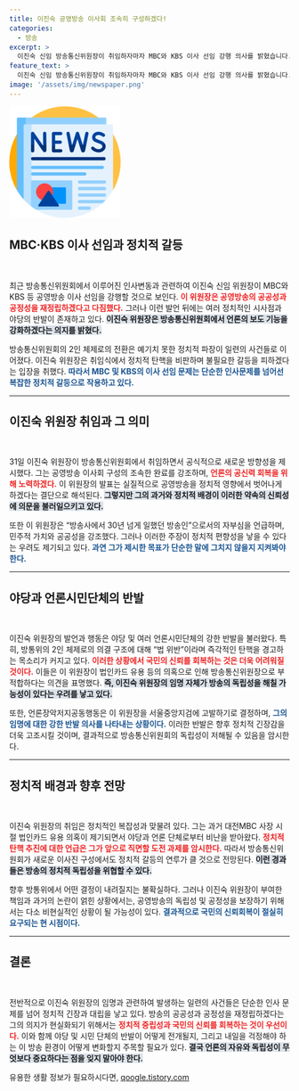 ```yaml
---
title: 이진숙 공영방송 이사회 조속히 구성하겠다!
categories:
  - 방송
excerpt: >
  이진숙 신임 방송통신위원장이 취임하자마자 MBC와 KBS 이사 선임 강행 의사를 밝혔습니다. 야당과 언론단체는 즉각 탄핵 및 고발을 예고하며 반발하고 있어 긴장감이 감돌고 있습니다.
feature_text: >
  이진숙 신임 방송통신위원장이 취임하자마자 MBC와 KBS 이사 선임 강행 의사를 밝혔습니다. 야당과 언론단체는 즉각 탄핵 및 고발을 예고하며 반발하고 있어 긴장감이 감돌고 있습니다.
image: '/assets/img/newspaper.png'
---
```


<p><img src="/assets/img/newspaper.png" alt="kimp 속보" /></p>

<h2 data-ke-size="size26">MBC·KBS 이사 선임과 정치적 갈등</h2>

<p data-ke-size="size16">&nbsp;</p>

<p>최근 방송통신위원회에서 이루어진 인사변동과 관련하여 이진숙 신임 위원장이 MBC와 KBS 등 공영방송 이사 선임을 강행할 것으로 보인다. <b><span style="color: #ee2323;">이 위원장은 공영방송의 공공성과 공정성을 재정립하겠다고 다짐했다.</span></b> 그러나 이런 발언 뒤에는 여러 정치적인 시사점과 야당의 반발이 존재하고 있다. <b><span style="background-color: #21538527;">이진숙 위원장은 방송통신위원회에서 언론의 보도 기능을 강화하겠다는 의지를 밝혔다.</span></b></p>

<p>방송통신위원회의 2인 체제로의 전환은 예기치 못한 정치적 파장이 일련의 사건들로 이어졌다. 이진숙 위원장은 취임식에서 정치적 탄핵을 비판하며 불필요한 갈등을 피하겠다는 입장을 취했다. <b><span style="color: #1a5490;">따라서 MBC 및 KBS의 이사 선임 문제는 단순한 인사문제를 넘어선 복잡한 정치적 갈등으로 작용하고 있다.</span></b></p>

<hr>

<h2 data-ke-size="size26">이진숙 위원장 취임과 그 의미</h2>

<p data-ke-size="size16">&nbsp;</p>

<p>31일 이진숙 위원장이 방송통신위원회에서 취임하면서 공식적으로 새로운 방향성을 제시했다. 그는 공영방송 이사회 구성의 조속한 완료를 강조하며, <b><span style="color: #ee2323;">언론의 공신력 회복을 위해 노력하겠다.</span></b> 이 위원장의 발표는 실질적으로 공영방송을 정치적 영향에서 벗어나게 하겠다는 결단으로 해석된다. <b><span style="background-color: #21538527;">그렇지만 그의 과거와 정치적 배경이 이러한 약속의 신뢰성에 의문을 불러일으키고 있다.</span></b></p>

<p>또한 이 위원장은 “방송사에서 30년 넘게 일했던 방송인”으로서의 자부심을 언급하며, 민주적 가치와 공공성을 강조했다. 그러나 이러한 주장이 정치적 편향성을 낳을 수 있다는 우려도 제기되고 있다. <b><span style="color: #1a5490;">과연 그가 제시한 목표가 단순한 말에 그치지 않을지 지켜봐야 한다.</span></b></p>

<hr>

<h2 data-ke-size="size26">야당과 언론시민단체의 반발</h2>

<p data-ke-size="size16">&nbsp;</p>

<p>이진숙 위원장의 발언과 행동은 야당 및 여러 언론시민단체의 강한 반발을 불러왔다. 특히, 방통위의 2인 체제로의 의결 구조에 대해 “법 위반”이라며 즉각적인 탄핵을 경고하는 목소리가 커지고 있다. <b><span style="color: #ee2323;">이러한 상황에서 국민의 신뢰를 회복하는 것은 더욱 어려워질 것이다.</span></b> 이들은 이 위원장이 법인카드 유용 등의 의혹으로 인해 방송통신위원장으로 부적합하다는 의견을 표명했다. <b><span style="background-color: #21538527;">즉, 이진숙 위원장의 임명 자체가 방송의 독립성을 해칠 가능성이 있다는 우려를 낳고 있다.</span></b></p>

<p>또한, 언론장악저지공동행동은 이 위원장을 서울중앙지검에 고발하기로 결정하며, <b><span style="color: #1a5490;">그의 임명에 대한 강한 반발 의사를 나타내는 상황이다.</span></b> 이러한 반발은 향후 정치적 긴장감을 더욱 고조시킬 것이며, 결과적으로 방송통신위원회의 독립성이 저해될 수 있음을 암시한다.</p>

<hr>

<h2 data-ke-size="size26">정치적 배경과 향후 전망</h2>

<p data-ke-size="size16">&nbsp;</p>

<p>이진숙 위원장의 취임은 정치적인 복잡성과 맞물려 있다. 그는 과거 대전MBC 사장 시절 법인카드 유용 의혹이 제기되면서 야당과 언론 단체로부터 비난을 받아왔다. <b><span style="color: #ee2323;">정치적 탄핵 추진에 대한 언급은 그가 앞으로 직면할 도전 과제를 암시한다.</span></b> 따라서 방송통신위원회가 새로운 이사진 구성에서도 정치적 갈등의 연루가 클 것으로 전망된다. <b><span style="background-color: #21538527;">이런 경과들은 방송의 정치적 독립성을 위협할 수 있다.</span></b></p>

<p>향후 방통위에서 어떤 결정이 내려질지는 불확실하다. 그러나 이진숙 위원장이 부여한 책임과 과거의 논란이 얽힌 상황에서는, 공영방송의 독립성 및 공정성을 보장하기 위해서는 다소 비현실적인 상황이 될 가능성이 있다. <b><span style="color: #1a5490;">결과적으로 국민의 신뢰회복이 절실히 요구되는 현 시점이다.</span></b></p>

<hr>

<h2 data-ke-size="size26">결론</h2>

<p data-ke-size="size16">&nbsp;</p>

<p>전반적으로 이진숙 위원장의 임명과 관련하여 발생하는 일련의 사건들은 단순한 인사 문제를 넘어 정치적 긴장과 대립을 낳고 있다. 방송의 공공성과 공정성을 재정립하겠다는 그의 의지가 현실화되기 위해서는 <b><span style="color: #ee2323;">정치적 중립성과 국민의 신뢰를 회복하는 것이 우선이다.</span></b> 이와 함께 야당 및 시민 단체의 반발이 어떻게 전개될지, 그리고 내일을 걱정해야 하는 이 방송 환경이 어떻게 변화할지 주목할 필요가 있다. <b><span style="background-color: #21538527;">결국 언론의 자유와 독립성이 무엇보다 중요하다는 점을 잊지 말아야 한다.</span></b></p>
유용한 생활 정보가 필요하시다면, <a href="https://qoogle.tistory.com" rel="dofollow">qoogle.tistory.com</a>


